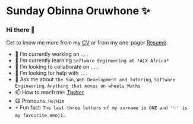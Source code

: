 # **Sunday Obinna Oruwhone ✨**

### Hi there 👋

Get to know me more from my [CV](https://docs.google.com/document/d/1ocDekhxp9KxNqNtb6MkeAlDd9gDQ14vbsIGvzyYVK4I/edit?usp=sharing) or from my one-pager [Resumé](https://docs.google.com/document/d/1W4riSUmAR-9jOE98AILIzI74mzGna9xPSutxnap8-qU/edit?usp=sharing).

- 🔭 I’m currently working on `...`
- 🌱 I’m currently learning `Software Engineering at *ALX Africa*`
- 👯 I’m looking to collaborate on `...`
- 🤔 I’m looking for help with `...`
- 💬 Ask me about `The Sun`, `Web Development and Tutoring`, `Software Engineering`, `Anything that moves on wheels`, `Maths`
- 📫 How to reach me: *[Twitter](https://www.twitter.com/0xOneBeing)*
- 😄 Pronouns: `He/Him`
- ⚡ Fun fact: `The last three letters of my surname is ONE and '✨' is my favourite emoji.`
